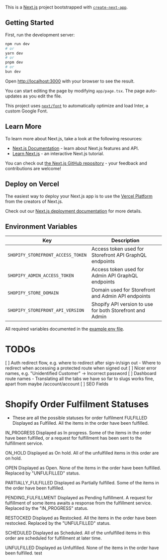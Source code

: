 This is a [Next.js](https://nextjs.org/) project bootstrapped with [`create-next-app`](https://github.com/vercel/next.js/tree/canary/packages/create-next-app).

## Getting Started

First, run the development server:

```bash
npm run dev
# or
yarn dev
# or
pnpm dev
# or
bun dev
```



Open [http://localhost:3000](http://localhost:3000) with your browser to see the result.

You can start editing the page by modifying `app/page.tsx`. The page auto-updates as you edit the file.

This project uses [`next/font`](https://nextjs.org/docs/basic-features/font-optimization) to automatically optimize and load Inter, a custom Google Font.

## Learn More

To learn more about Next.js, take a look at the following resources:

- [Next.js Documentation](https://nextjs.org/docs) - learn about Next.js features and API.
- [Learn Next.js](https://nextjs.org/learn) - an interactive Next.js tutorial.

You can check out [the Next.js GitHub repository](https://github.com/vercel/next.js/) - your feedback and contributions are welcome!

## Deploy on Vercel

The easiest way to deploy your Next.js app is to use the [Vercel Platform](https://vercel.com/new?utm_medium=default-template&filter=next.js&utm_source=create-next-app&utm_campaign=create-next-app-readme) from the creators of Next.js.

Check out our [Next.js deployment documentation](https://nextjs.org/docs/deployment) for more details.


## Environment Variables
|Key|Description|
|---|---|
|`SHOPIFY_STOREFRONT_ACCESS_TOKEN`|Access token used for Storefront API GraphQL endpoints|
|`SHOPIFY_ADMIN_ACCESS_TOKEN`|Access token used for Admin API GraphQL endpoints|
|`SHOPIFY_STORE_DOMAIN`|Domain used for Storefront and Admin API endpoints|
|`SHOPIFY_STOREFRONT_API_VERSION`|Shopify API version to use for both Storefront and Admin|
All required variables documented in the [example env file](./.env.example).

# TODOs
[ ] Auth redirect flow, e.g. where to redirect after sign-in/sign out
    - Where to redirect when accessing a protected route when signed out
[ ] Nicer error names, e.g. "Unidentified Customer" -> Incorrect password
[ ] Dashboard route names
    - Translating all the tabs we have so far to slugs works fine, apart from maybe /account/account
[ ] SEO Fields


# Shopify Order Fulfilment Statuses
- These are all the possible statuses for order fulfilment
FULFILLED
Displayed as Fulfilled. All the items in the order have been fulfilled.

IN_PROGRESS
Displayed as In progress. Some of the items in the order have been fulfilled, or a request for fulfillment has been sent to the fulfillment service.

ON_HOLD
Displayed as On hold. All of the unfulfilled items in this order are on hold.

OPEN
Displayed as Open. None of the items in the order have been fulfilled. Replaced by "UNFULFILLED" status.

PARTIALLY_FULFILLED
Displayed as Partially fulfilled. Some of the items in the order have been fulfilled.

PENDING_FULFILLMENT
Displayed as Pending fulfillment. A request for fulfillment of some items awaits a response from the fulfillment service. Replaced by the "IN_PROGRESS" status.

RESTOCKED
Displayed as Restocked. All the items in the order have been restocked. Replaced by the "UNFULFILLED" status.

SCHEDULED
Displayed as Scheduled. All of the unfulfilled items in this order are scheduled for fulfillment at later time.

UNFULFILLED
Displayed as Unfulfilled. None of the items in the order have been fulfilled.
test
